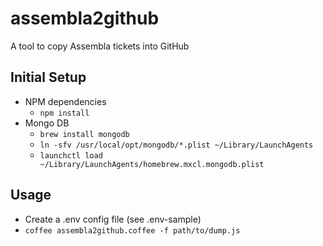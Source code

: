 # assembla2github

A tool to copy Assembla tickets into GitHub

## Initial Setup
- NPM dependencies
  - `npm install`
- Mongo DB
  - `brew install mongodb`
  - `ln -sfv /usr/local/opt/mongodb/*.plist ~/Library/LaunchAgents`
  - `launchctl load ~/Library/LaunchAgents/homebrew.mxcl.mongodb.plist`

## Usage
- Create a .env config file (see .env-sample)
- `coffee assembla2github.coffee -f path/to/dump.js`
